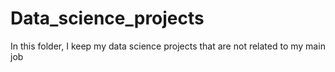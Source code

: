# Data_science_projects
In this folder, I keep my data science projects that are not related to my main job
